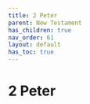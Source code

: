 ```yaml
---
title: 2 Peter
parent: New Testament
has_children: true
nav_order: 61
layout: default
has_toc: true
---
```


# 2 Peter

